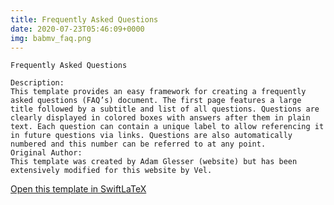 ```yaml
---
title: Frequently Asked Questions
date: 2020-07-23T05:46:09+0000
img: babmv_faq.png
---
```

```
Frequently Asked Questions

Description:
This template provides an easy framework for creating a frequently asked questions (FAQ’s) document. The first page features a large title followed by a subtitle and list of all questions. Questions are clearly displayed in colored boxes with answers after them in plain text. Each question can contain a unique label to allow referencing it in future questions via links. Questions are also automatically numbered and this number can be referred to at any point.
Original Author:
This template was created by Adam Glesser (website) but has been extensively modified for this website by Vel.
```
[Open this template in SwiftLaTeX](https://www.swiftlatex.com/project.html?import=https://swiftlatex.github.io/LaTeXBoilerPlate/zips/knvac_faq.zip)
